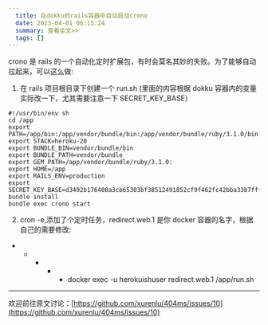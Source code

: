 ```yaml
---
  title: 在dokku的rails容器中自动启动crono
  date: 2023-04-01 06:15:24
  summary: 查看全文>>
  tags: []
---
```


crono 是 rails 的一个自动化定时扩展包，有时会莫名其妙的失败。为了能够自动拉起来，可以这么做:

1. 在 rails 项目根目录下创建一个 run.sh (里面的内容根据 dokku 容器内的变量实际改一下，尤其需要注意一下 SECRET_KEY_BASE）

```
#!/usr/bin/env sh
cd /app
export PATH=/app/bin:/app/vendor/bundle/bin:/app/vendor/bundle/ruby/3.1.0/bin:/usr/local/sbin:/usr/local/bin:/usr/sbin:/usr/bin:/sbin:/bin
export STACK=heroku-20
export BUNDLE_BIN=vendor/bundle/bin
export BUNDLE_PATH=vendor/bundle
export GEM_PATH=/app/vendor/bundle/ruby/3.1.0:
export HOME=/app
export RAILS_ENV=production
export SECRET_KEY_BASE=d3492b176408a3cb65303bf38512491852cf9f462fc42bba33b7fffdea45c14204012202212eefdde0cf75cf8da1559f6fad3492b176408a3cb65303bf38512491852cf9f462fc42bba33b7fffdea45c14204012202212eefdde0cf75cf8da1559f6fa
bundle install
bundle exec crono start
```

2. cron -e,添加了个定时任务，redirect.web.1 是你 docker 容器的名字，根据自己的需要修改:

- - - - - docker exec -u herokuishuser redirect.web.1 /app/run.sh

---

欢迎前往原文讨论：[https://github.com/xurenlu/404ms/issues/10](https://github.com/xurenlu/404ms/issues/10)
